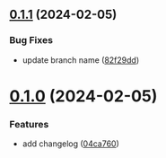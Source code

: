 ## [0.1.1](https://github.com/fusungmail/greetings-ci/compare/v0.1.0...v0.1.1) (2024-02-05)


### Bug Fixes

* update branch name ([82f29dd](https://github.com/fusungmail/greetings-ci/commit/82f29dd11622b73d60e0e4c09d08938b0e298e17))



# [0.1.0](https://github.com/fusungmail/greetings-ci/compare/04ca760e4efa2b6f82e40ad14e8c155eabf8886a...v0.1.0) (2024-02-05)


### Features

* add changelog ([04ca760](https://github.com/fusungmail/greetings-ci/commit/04ca760e4efa2b6f82e40ad14e8c155eabf8886a))



